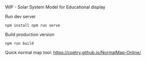 WIP - Solar System Model for Educational display

Run dev server

``
npm install
npm run serve
``

Build production version

``
npm run build
``




Quick normal map tool: https://cpetry.github.io/NormalMap-Online/
